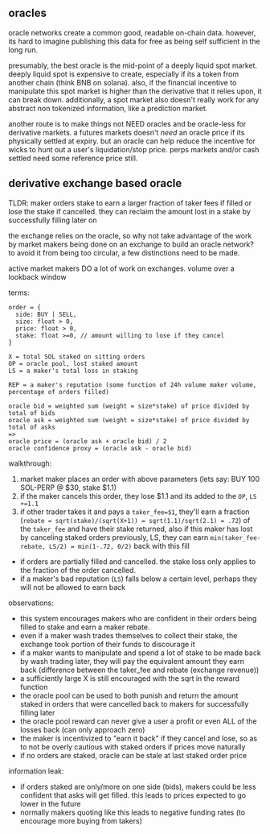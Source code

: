 oracles
----

oracle networks create a common good, readable on-chain data. however, its hard to imagine publishing this data for free as being self sufficient in the long run.


presumably, the best oracle is the mid-point of a deeply liquid spot market. deeply liquid spot is expensive to create, especially if its a token from another chain (think BNB on solana). also, if the financial incentive to manipulate this spot market is higher than the derivative that it relies upon, it can break down. additionally, a spot market also doesn't really work for any abstract non tokenized information, like a prediction market.


another route is to make things not NEED oracles and be oracle-less for derivative markets. a futures markets doesn't *need* an oracle price if its physically settled at expiry. but an oracle can help reduce the incentive for wicks to hunt out a user's liquidation/stop price. perps markets and/or cash settled need some reference price still.


derivative exchange based oracle
----

TLDR: maker orders stake to earn a larger fraction of taker fees if filled or lose the stake if cancelled. they can reclaim the amount lost in a stake by successfully filling later on


the exchange relies on the oracle, so why not take advantage of the work by market makers being done on an exchange to build an oracle network? to avoid it from being too circular, a few distinctions need to be made.

active market makers DO a lot of work on exchanges. volume over a lookback window


terms:
```
order = {
  side: BUY | SELL,
  size: float > 0,
  price: float > 0, 
  stake: float >=0, // amount willing to lose if they cancel
}

X = total SOL staked on sitting orders
OP = oracle pool, lost staked amount
LS = a maker's total loss in staking

REP = a maker's reputation (some function of 24h volume maker volume, percentage of orders filled)

oracle bid = weighted sum (weight = size*stake) of price divided by total of bids
oracle ask = weighted sum (weight = size*stake) of price divided by total of asks
=>
oracle price = (oracle ask + oracle bid) / 2
oracle confidence proxy = (oracle ask - oracle bid)
```

walkthrough:
1. market maker places an order with above parameters (lets say: BUY 100 SOL-PERP @ $30, stake $1.1)
2. if the maker cancels this order, they lose $1.1 and its added to the `OP`, `LS +=1.1`
3. if other trader takes it and pays a `taker_fee=$1`, they'll earn a fraction (`rebate = sqrt(stake)/(sqrt(X+1)) = sqrt(1.1)/sqrt(2.1) = .72`) of the `taker_fee` and have their stake returned,
also if this maker has lost by canceling staked orders previously, LS, they can earn `min(taker_fee-rebate, LS/2) = min(1-.72, 0/2)` back with this fill

* if orders are partially filled and cancelled. the stake loss only applies to the fraction of the order cancelled.
* if a maker's bad reputation (`LS`) falls below a certain level, perhaps they will not be allowed to earn back


observations:
- this system encourages makers who are confident in their orders being filled to stake and earn a maker rebate. 
- even if a maker wash trades themselves to collect their stake, the exchange took portion of their funds to discourage it
- if a maker wants to manipulate and spend a lot of stake to be made back by wash trading later, they will pay the equivalent amount they earn back (difference between the taker_fee and rebate (exchange revenue))
- a sufficiently large X is still encouraged with the sqrt in the reward function
- the oracle pool can be used to both punish and return the amount staked in orders that were cancelled back to makers for successfully filling later
- the oracle pool reward can never give a user a profit or even ALL of the losses back (can only approach zero)
- the maker is incentivized to "earn it back" if they cancel and lose, so as to not be overly cautious with staked orders if prices move naturally
- if no orders are staked, oracle can be stale at last staked order price

information leak:
- if orders staked are only/more on one side (bids), makers could be less confident that asks will get filled. this leads to prices expected to go lower in the future
- normally makers quoting like this leads to negative funding rates (to encourage more buying from takers)






